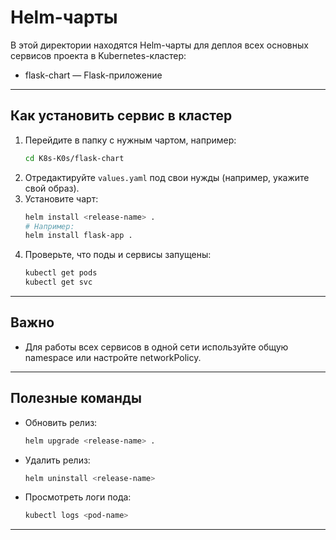 # Helm-чарты

В этой директории находятся Helm-чарты для деплоя всех основных сервисов проекта в Kubernetes-кластер:

- flask-chart — Flask-приложение




---

## Как установить сервис в кластер

1. Перейдите в папку с нужным чартом, например:
   ```bash
   cd K8s-K0s/flask-chart
   ```
2. Отредактируйте `values.yaml` под свои нужды (например, укажите свой образ).
3. Установите чарт:
   ```bash
   helm install <release-name> .
   # Например:
   helm install flask-app .
   ```
4. Проверьте, что поды и сервисы запущены:
   ```bash
   kubectl get pods
   kubectl get svc
   ```


---

## Важно
- Для работы всех сервисов в одной сети используйте общую namespace или настройте networkPolicy.


---

## Полезные команды

- Обновить релиз:
  ```bash
  helm upgrade <release-name> .
  
  ```
- Удалить релиз:
  ```bash
  helm uninstall <release-name>
  ```
- Просмотреть логи пода:
  ```bash
  kubectl logs <pod-name>
  ```

---

